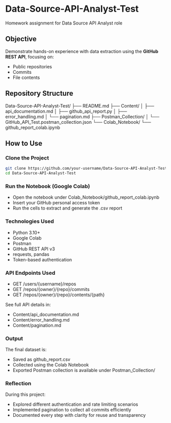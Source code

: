 # Data-Source-API-Analyst-Test
Homework assignment for Data Source API Analyst role


## Objective

Demonstrate hands-on experience with data extraction using the **GitHub REST API**, focusing on:
- Public repositories
- Commits
- File contents


## Repository Structure

Data-Source-API-Analyst-Test/
├── README.md
├── Content/
│ ├── api_documentation.md
│ ├── github_api_report.py
│ ├── error_handling.md
│ └── pagination.md
├── Postman_Collection/
│ └── GitHub_API_Test.postman_collection.json
└── Colab_Notebook/
└── github_report_colab.ipynb


## How to Use

### Clone the Project

```bash
git clone https://github.com/your-username/Data-Source-API-Analyst-Test.git
cd Data-Source-API-Analyst-Test
```

### Run the Notebook (Google Colab)
- Open the notebook under Colab_Notebook/github_report_colab.ipynb
- Insert your GitHub personal access token
- Run the cells to extract and generate the .csv report


### Technologies Used
- Python 3.10+
- Google Colab
- Postman
- GitHub REST API v3
- requests, pandas
- Token-based authentication


### API Endpoints Used
- GET /users/{username}/repos
- GET /repos/{owner}/{repo}/commits
- GET /repos/{owner}/{repo}/contents/{path}

See full API details in:

- Content/api_documentation.md
- Content/error_handling.md
- Content/pagination.md


### Output
The final dataset is:

- Saved as github_report.csv
- Collected using the Colab Notebook
- Exported Postman collection is available under Postman_Collection/

### Reflection
During this project:

- Explored different authentication and rate limiting scenarios
- Implemented pagination to collect all commits efficiently
- Documented every step with clarity for reuse and transparency
